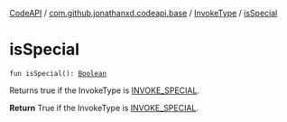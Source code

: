 [CodeAPI](../../index.md) / [com.github.jonathanxd.codeapi.base](../index.md) / [InvokeType](index.md) / [isSpecial](.)

# isSpecial

`fun isSpecial(): `[`Boolean`](https://kotlinlang.org/api/latest/jvm/stdlib/kotlin/-boolean/index.html)

Returns true if the InvokeType is [INVOKE_SPECIAL](-i-n-v-o-k-e_-s-p-e-c-i-a-l.md).

**Return**
True if the InvokeType is [INVOKE_SPECIAL](-i-n-v-o-k-e_-s-p-e-c-i-a-l.md).


